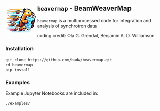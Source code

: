 ## `beavermap` - BeamWeaverMap <img src="./static/beavermap.jpeg" width="100" align="left" alt="Generated by copilot">


`beavermap` is a multiprocessed code for integration and analysis of synchrotron data 

coding credit: Ola G. Grendal, Benjamin A. D. Williamson

### Installation 

```
git clone https://github.com/badw/beavermap.git 
cd beavermap 
pip install . 
```

### Examples 

Example Jupyter Notebooks are included in: 

`./examples/`
